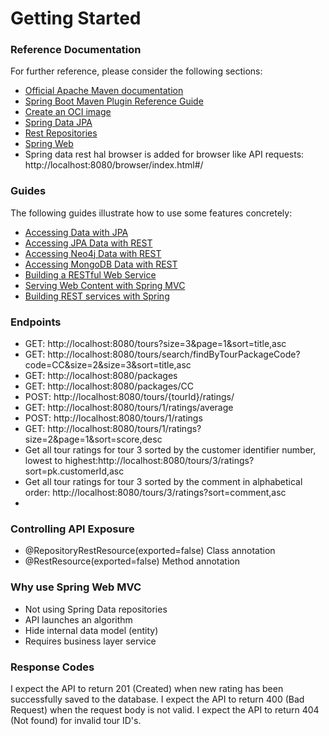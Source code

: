 # Getting Started

### Reference Documentation

For further reference, please consider the following sections:

* [Official Apache Maven documentation](https://maven.apache.org/guides/index.html)
* [Spring Boot Maven Plugin Reference Guide](https://docs.spring.io/spring-boot/docs/2.7.0/maven-plugin/reference/html/)
* [Create an OCI image](https://docs.spring.io/spring-boot/docs/2.7.0/maven-plugin/reference/html/#build-image)
* [Spring Data JPA](https://docs.spring.io/spring-boot/docs/2.7.0/reference/htmlsingle/#data.sql.jpa-and-spring-data)
* [Rest Repositories](https://docs.spring.io/spring-boot/docs/2.7.0/reference/htmlsingle/#howto.data-access.exposing-spring-data-repositories-as-rest)
* [Spring Web](https://docs.spring.io/spring-boot/docs/2.7.0/reference/htmlsingle/#web)
* Spring data rest hal browser is added for browser like API requests: http://localhost:8080/browser/index.html#/

### Guides

The following guides illustrate how to use some features concretely:

* [Accessing Data with JPA](https://spring.io/guides/gs/accessing-data-jpa/)
* [Accessing JPA Data with REST](https://spring.io/guides/gs/accessing-data-rest/)
* [Accessing Neo4j Data with REST](https://spring.io/guides/gs/accessing-neo4j-data-rest/)
* [Accessing MongoDB Data with REST](https://spring.io/guides/gs/accessing-mongodb-data-rest/)
* [Building a RESTful Web Service](https://spring.io/guides/gs/rest-service/)
* [Serving Web Content with Spring MVC](https://spring.io/guides/gs/serving-web-content/)
* [Building REST services with Spring](https://spring.io/guides/tutorials/rest/)


### Endpoints
* GET: http://localhost:8080/tours?size=3&page=1&sort=title,asc 
* GET: http://localhost:8080/tours/search/findByTourPackageCode?code=CC&size=2&size=3&sort=title,asc
* GET: http://localhost:8080/packages
* GET:  http://localhost:8080/packages/CC
* POST: http://localhost:8080/tours/{tourId}/ratings/
* GET: http://localhost:8080/tours/1/ratings/average
* POST: http://localhost:8080/tours/1/ratings
* GET: http://localhost:8080/tours/1/ratings?size=2&page=1&sort=score,desc
* Get all tour ratings for tour 3 sorted by the customer identifier number, lowest to highest:http://localhost:8080/tours/3/ratings?sort=pk.customerId,asc
* Get all tour ratings for tour 3 sorted by the comment in alphabetical order: http://localhost:8080/tours/3/ratings?sort=comment,asc
*

### Controlling API Exposure
* @RepositoryRestResource(exported=false) Class annotation
* @RestResource(exported=false) Method annotation


### Why use Spring Web MVC
* Not using Spring Data repositories
* API launches an algorithm
* Hide internal data model (entity)
* Requires business layer service


### Response Codes
I expect the API to return 201 (Created) when new rating has been successfully saved to the database.
I expect the API to return 400 (Bad Request) when the request body is not valid.
I expect the API to return 404 (Not found) for invalid tour ID's.






